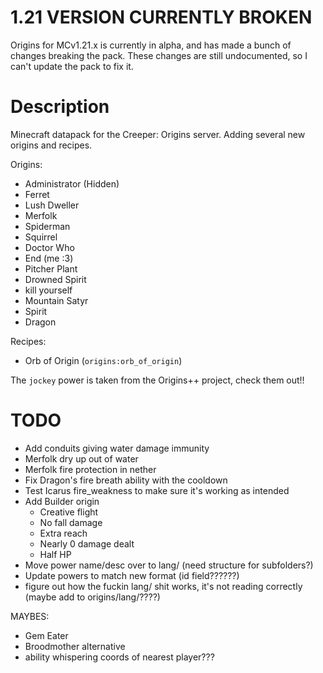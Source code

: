 # 1.21 VERSION CURRENTLY BROKEN
Origins for MCv1.21.x is currently in alpha, and has made a bunch of changes breaking the pack.
These changes are still undocumented, so I can't update the pack to fix it.

# Description

Minecraft datapack for the Creeper: Origins server. Adding several new origins and recipes.

Origins:
- Administrator (Hidden)
- Ferret
- Lush Dweller
- Merfolk
- Spiderman
- Squirrel
- Doctor Who
- End (me :3)
- Pitcher Plant
- Drowned Spirit
- kill yourself
- Mountain Satyr
- Spirit
- Dragon

Recipes:
- Orb of Origin (`origins:orb_of_origin`)

The `jockey` power is taken from the Origins++ project, check them out!!


# TODO
- Add conduits giving water damage immunity
- Merfolk dry up out of water
- Merfolk fire protection in nether
- Fix Dragon's fire breath ability with the cooldown
- Test Icarus fire_weakness to make sure it's working as intended
- Add Builder origin
    - Creative flight
    - No fall damage
    - Extra reach
    - Nearly 0 damage dealt
    - Half HP
- Move power name/desc over to lang/ (need structure for subfolders?)
- Update powers to match new format (id field??????)
- figure out how the fuckin lang/ shit works, it's not reading correctly (maybe add to origins/lang/????)
    
    


MAYBES:
- Gem Eater
- Broodmother alternative
- ability whispering coords of nearest player???